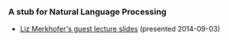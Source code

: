 ### A stub for Natural Language Processing

 * [Liz Merkhofer's guest lecture slides](https://docs.google.com/presentation/d/1wv6r2p7lXKepoeX4WIvkqBMThELkI5irQYYtZWfyX70/pub) (presented 2014-09-03)
